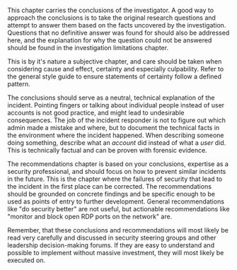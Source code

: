 This chapter carries the conclusions of the investigator. A good way to approach the conclusions is to take the original research questions and attempt to answer them based on the facts uncovered by the investigation. Questions that no definitive answer was found for should also be addressed here, and the explanation for why the question could not be answered should be found in the investigation limitations chapter.

This is by it's nature a subjective chapter, and care should be taken when considering cause and effect, certainty and especially culpability. Refer to the general style guide to ensure statements of certainty follow a defined pattern. 

The conclusions should serve as a neutral, technical explanation of the incident. Pointing fingers or talking about individual people instead of user accounts is not good practice, and might lead to undesirable consequences. The job of the incident responder is not to figure out which admin made a mistake and where, but to document the technical facts in the environment where the incident happened. When describing someone doing something, describe what an _account_ did instead of what a _user_ did. This is technically factual and can be proven with forensic evidence.

The recommendations chapter is based on your conclusions, expertise as a security professional, and should focus on how to prevent similar incidents in the future. This is the chapter where the failures of security that lead to the incident in the first place can be corrected. The recommendations should be grounded on concrete findings and be specific enough to be used as points of entry to further development. General recommendations like "do security better" are not useful, but actionable recommendations like "monitor and block open RDP ports on the network" are.

Remember, that these conclusions and recommendations will most likely be read very carefully and discussed in security steering groups and other leadership decision-making forums. If they are easy to understand and possible to implement without massive investment, they will most likely be executed on.